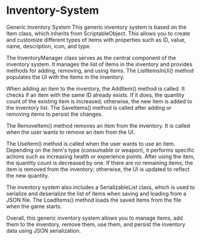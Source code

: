 # Inventory-System
Generic Inventory System 
This generic inventory system is based on the Item class, which inherits from ScriptableObject. This allows you to create and customize different types of items with properties such as ID, value, name, description, icon, and type.

The InventoryManager class serves as the central component of the inventory system. It manages the list of items in the inventory and provides methods for adding, removing, and using items. The ListItemsInUi() method populates the UI with the items in the inventory.

When adding an item to the inventory, the AddItem() method is called. It checks if an item with the same ID already exists. If it does, the quantity count of the existing item is increased; otherwise, the new item is added to the inventory list. The SaveItems() method is called after adding or removing items to persist the changes.

The RemoveItem() method removes an item from the inventory. It is called when the user wants to remove an item from the UI.

The UseItem() method is called when the user wants to use an item. Depending on the item's type (consumable or weapon), it performs specific actions such as increasing health or experience points. After using the item, the quantity count is decreased by one. If there are no remaining items, the item is removed from the inventory; otherwise, the UI is updated to reflect the new quantity.

The inventory system also includes a SerializableList<T> class, which is used to serialize and deserialize the list of items when saving and loading from a JSON file. The LoadItems() method loads the saved items from the file when the game starts.

Overall, this generic inventory system allows you to manage items, add them to the inventory, remove them, use them, and persist the inventory data using JSON serialization.
